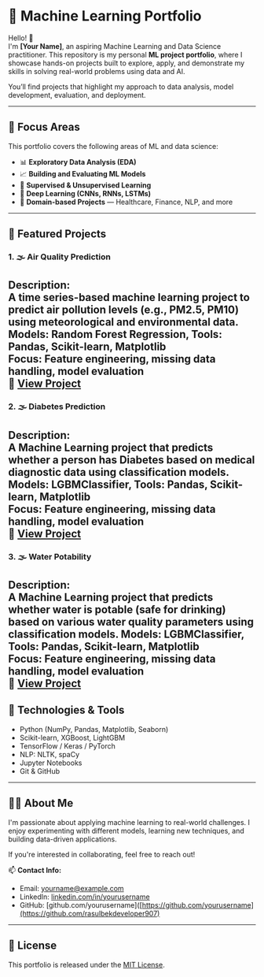 # 🤖 Machine Learning Portfolio

Hello! 👋  
I'm **[Your Name]**, an aspiring Machine Learning and Data Science practitioner. This repository is my personal **ML project portfolio**, where I showcase hands-on projects built to explore, apply, and demonstrate my skills in solving real-world problems using data and AI.

You’ll find projects that highlight my approach to data analysis, model development, evaluation, and deployment.

---

## 🧠 Focus Areas

This portfolio covers the following areas of ML and data science:

- 📊 **Exploratory Data Analysis (EDA)**
- 📈 **Building and Evaluating ML Models**
- 🤖 **Supervised & Unsupervised Learning**
- 🧬 **Deep Learning (CNNs, RNNs, LSTMs)**
- 🏥 **Domain-based Projects** — Healthcare, Finance, NLP, and more

---

## 📂 Featured Projects

### 1. 🌫️ **Air Quality Prediction**
**Description:**  
A time series-based machine learning project to predict air pollution levels (e.g., PM2.5, PM10) using meteorological and environmental data.  
**Models:** Random Forest Regression, 
**Tools:** Pandas, Scikit-learn, Matplotlib  
**Focus:** Feature engineering, missing data handling, model evaluation  
🔗 [View Project](https://github.com/rasulbekdeveloper907/MY_PORTFOLIO/tree/main/AIR_QUALITY_CHECKER)
---

### 2. 🌫️ **Diabetes Prediction**
**Description:**  
A Machine Learning project that predicts whether a person has 
Diabetes based on medical diagnostic data using classification models.
**Models:** LGBMClassifier, 
**Tools:** Pandas, Scikit-learn, Matplotlib  
**Focus:** Feature engineering, missing data handling, model evaluation  
🔗 [View Project](https://github.com/rasulbekdeveloper907/MY_PORTFOLIO/tree/main/DIABETES_PREDICTION)
---

### 3. 🌫️ **Water Potability**
**Description:**  
A Machine Learning project that predicts whether water is potable (safe for drinking) 
based on various water quality parameters using classification models.
**Models:** LGBMClassifier, 
**Tools:** Pandas, Scikit-learn, Matplotlib  
**Focus:** Feature engineering, missing data handling, model evaluation  
🔗 [View Project](https://github.com/rasulbekdeveloper907/MY_PORTFOLIO/tree/main/WATER_POTABILITY)
---

## 🧰 Technologies & Tools

- Python (NumPy, Pandas, Matplotlib, Seaborn)
- Scikit-learn, XGBoost, LightGBM
- TensorFlow / Keras / PyTorch
- NLP: NLTK, spaCy
- Jupyter Notebooks
- Git & GitHub
---

## 👨‍💻 About Me

I'm passionate about applying machine learning to real-world challenges. I enjoy experimenting with different models, learning new techniques, and building data-driven applications.

If you're interested in collaborating, feel free to reach out!

📫 **Contact Info:**

- Email: yourname@example.com  
- LinkedIn: [linkedin.com/in/yourusername](www.linkedin.com/in/ro-zmetov-rasulbek-12312b20a)  
- GitHub: [github.com/yourusername]([https://github.com/yourusername](https://github.com/rasulbekdeveloper907)

---

## 📃 License

This portfolio is released under the [MIT License](LICENSE).
